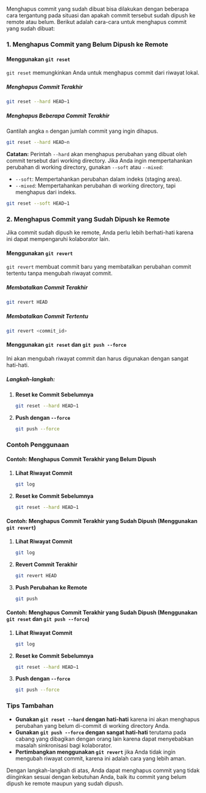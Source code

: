 Menghapus commit yang sudah dibuat bisa dilakukan dengan beberapa cara tergantung pada situasi dan apakah commit tersebut sudah dipush ke remote atau belum. Berikut adalah cara-cara untuk menghapus commit yang sudah dibuat:

### 1. Menghapus Commit yang Belum Dipush ke Remote

#### Menggunakan `git reset`

`git reset` memungkinkan Anda untuk menghapus commit dari riwayat lokal.

##### Menghapus Commit Terakhir
```bash
git reset --hard HEAD~1
```

##### Menghapus Beberapa Commit Terakhir
Gantilah angka `n` dengan jumlah commit yang ingin dihapus.
```bash
git reset --hard HEAD~n
```

**Catatan:** Perintah `--hard` akan menghapus perubahan yang dibuat oleh commit tersebut dari working directory. Jika Anda ingin mempertahankan perubahan di working directory, gunakan `--soft` atau `--mixed`:
- `--soft`: Mempertahankan perubahan dalam indeks (staging area).
- `--mixed`: Mempertahankan perubahan di working directory, tapi menghapus dari indeks.

```bash
git reset --soft HEAD~1
```

### 2. Menghapus Commit yang Sudah Dipush ke Remote

Jika commit sudah dipush ke remote, Anda perlu lebih berhati-hati karena ini dapat mempengaruhi kolaborator lain.

#### Menggunakan `git revert`
`git revert` membuat commit baru yang membatalkan perubahan commit tertentu tanpa mengubah riwayat commit.

##### Membatalkan Commit Terakhir
```bash
git revert HEAD
```

##### Membatalkan Commit Tertentu
```bash
git revert <commit_id>
```

#### Menggunakan `git reset` dan `git push --force`
Ini akan mengubah riwayat commit dan harus digunakan dengan sangat hati-hati.

##### Langkah-langkah:
1. **Reset ke Commit Sebelumnya**
   ```bash
   git reset --hard HEAD~1
   ```

2. **Push dengan `--force`**
   ```bash
   git push --force
   ```

### Contoh Penggunaan

#### Contoh: Menghapus Commit Terakhir yang Belum Dipush

1. **Lihat Riwayat Commit**
   ```bash
   git log
   ```

2. **Reset ke Commit Sebelumnya**
   ```bash
   git reset --hard HEAD~1
   ```

#### Contoh: Menghapus Commit Terakhir yang Sudah Dipush (Menggunakan `git revert`)

1. **Lihat Riwayat Commit**
   ```bash
   git log
   ```

2. **Revert Commit Terakhir**
   ```bash
   git revert HEAD
   ```

3. **Push Perubahan ke Remote**
   ```bash
   git push
   ```

#### Contoh: Menghapus Commit Terakhir yang Sudah Dipush (Menggunakan `git reset` dan `git push --force`)

1. **Lihat Riwayat Commit**
   ```bash
   git log
   ```

2. **Reset ke Commit Sebelumnya**
   ```bash
   git reset --hard HEAD~1
   ```

3. **Push dengan `--force`**
   ```bash
   git push --force
   ```

### Tips Tambahan
- **Gunakan `git reset --hard` dengan hati-hati** karena ini akan menghapus perubahan yang belum di-commit di working directory Anda.
- **Gunakan `git push --force` dengan sangat hati-hati** terutama pada cabang yang dibagikan dengan orang lain karena dapat menyebabkan masalah sinkronisasi bagi kolaborator.
- **Pertimbangkan menggunakan `git revert`** jika Anda tidak ingin mengubah riwayat commit, karena ini adalah cara yang lebih aman.

Dengan langkah-langkah di atas, Anda dapat menghapus commit yang tidak diinginkan sesuai dengan kebutuhan Anda, baik itu commit yang belum dipush ke remote maupun yang sudah dipush.